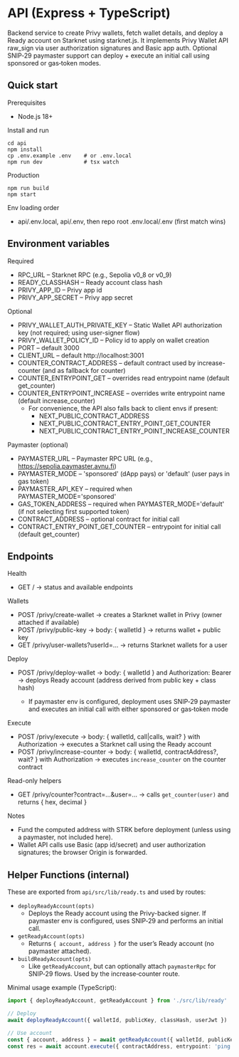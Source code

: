 # API (Express + TypeScript)

Backend service to create Privy wallets, fetch wallet details, and deploy a Ready account on Starknet using starknet.js. It implements Privy Wallet API raw_sign via user authorization signatures and Basic app auth. Optional SNIP‑29 paymaster support can deploy + execute an initial call using sponsored or gas‑token modes.

## Quick start

Prerequisites
- Node.js 18+

Install and run
```
cd api
npm install
cp .env.example .env    # or .env.local
npm run dev             # tsx watch
```

Production
```
npm run build
npm start
```

Env loading order
- api/.env.local, api/.env, then repo root .env.local/.env (first match wins)

## Environment variables

Required
- RPC_URL – Starknet RPC (e.g., Sepolia v0_8 or v0_9)
- READY_CLASSHASH – Ready account class hash
- PRIVY_APP_ID – Privy app id
- PRIVY_APP_SECRET – Privy app secret

Optional
- PRIVY_WALLET_AUTH_PRIVATE_KEY – Static Wallet API authorization key (not required; using user-signer flow)
- PRIVY_WALLET_POLICY_ID – Policy id to apply on wallet creation
- PORT – default 3000
- CLIENT_URL – default http://localhost:3001
- COUNTER_CONTRACT_ADDRESS – default contract used by increase-counter (and as fallback for counter)
- COUNTER_ENTRYPOINT_GET – overrides read entrypoint name (default get_counter)
- COUNTER_ENTRYPOINT_INCREASE – overrides write entrypoint name (default increase_counter)
  - For convenience, the API also falls back to client envs if present:
    - NEXT_PUBLIC_CONTRACT_ADDRESS
    - NEXT_PUBLIC_CONTRACT_ENTRY_POINT_GET_COUNTER
    - NEXT_PUBLIC_CONTRACT_ENTRY_POINT_INCREASE_COUNTER

Paymaster (optional)
- PAYMASTER_URL – Paymaster RPC URL (e.g., https://sepolia.paymaster.avnu.fi)
- PAYMASTER_MODE – 'sponsored' (dApp pays) or 'default' (user pays in gas token)
- PAYMASTER_API_KEY – required when PAYMASTER_MODE='sponsored'
- GAS_TOKEN_ADDRESS – required when PAYMASTER_MODE='default' (if not selecting first supported token)
- CONTRACT_ADDRESS – optional contract for initial call
- CONTRACT_ENTRY_POINT_GET_COUNTER – entrypoint for initial call (default get_counter)

## Endpoints

Health
- GET / → status and available endpoints

Wallets
- POST /privy/create-wallet → creates a Starknet wallet in Privy (owner attached if available)
- POST /privy/public-key → body: { walletId } → returns wallet + public key
- GET  /privy/user-wallets?userId=… → returns Starknet wallets for a user

Deploy
- POST /privy/deploy-wallet → body: { walletId } and Authorization: Bearer <user JWT> → deploys Ready account (address derived from public key + class hash)
   - If paymaster env is configured, deployment uses SNIP‑29 paymaster and executes an initial call with either sponsored or gas‑token mode

Execute
- POST /privy/execute → body: { walletId, call|calls, wait? } with Authorization → executes a Starknet call using the Ready account
- POST /privy/increase-counter → body: { walletId, contractAddress?, wait? } with Authorization → executes `increase_counter` on the counter contract

Read-only helpers
- GET /privy/counter?contract=…&user=… → calls `get_counter(user)` and returns { hex, decimal }

Notes
- Fund the computed address with STRK before deployment (unless using a paymaster, not included here).
- Wallet API calls use Basic (app id/secret) and user authorization signatures; the browser Origin is forwarded.

## Helper Functions (internal)

These are exported from `api/src/lib/ready.ts` and used by routes:

- `deployReadyAccount(opts)`
  - Deploys the Ready account using the Privy-backed signer. If paymaster env is configured, uses SNIP‑29 and performs an initial call.
- `getReadyAccount(opts)`
  - Returns `{ account, address }` for the user’s Ready account (no paymaster attached).
- `buildReadyAccount(opts)`
  - Like `getReadyAccount`, but can optionally attach `paymasterRpc` for SNIP‑29 flows. Used by the increase‑counter route.

Minimal usage example (TypeScript):

```ts
import { deployReadyAccount, getReadyAccount } from './src/lib/ready'

// Deploy
await deployReadyAccount({ walletId, publicKey, classHash, userJwt })

// Use account
const { account, address } = await getReadyAccount({ walletId, publicKey, classHash, userJwt })
const res = await account.execute({ contractAddress, entrypoint: 'ping', calldata: [] })
```
